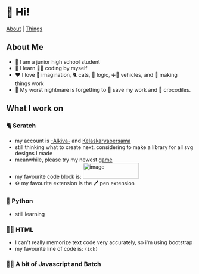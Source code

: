 # 👋 Hi!

<a href="#about-me">About</a> |
<a href="#what-i-work-on"> Things </a>

<!--
**AlkivaAdiarsa/AlkivaAdiarsa** is a ✨ _special_ ✨ repository because its `README.md` (this file) appears on your GitHub profile.
-->

## About Me
  
 - 🏫 I am a junior high school student
 - 📖 I learn 👨‍💻 coding by myself
 - ❤️ I love 💭 imagination, 🐈 cats, 🧩 logic, ✈️🚗 vehicles, and 🔧 making things work
 - 👻 My worst nightmare is forgetting to 📁 save my work and 🐊 crocodiles.


## What I work on

### 🐈 Scratch
- my account is [-Alkiva-](https://scratch.mit.edu/users/-Alkiva-) and [Kelaskaryabersama](https://scratch.mit.edu/users/kelaskaryabersama)
- still thinking what to create next. considering to make a library for all svg designs I made
- meanwhile, please try my newest [game](alkivaadiarsa.github.io/greenscratch.html)
- my favourite code block is:
  <img width="150" height="42" alt="image" src="https://github.com/user-attachments/assets/41ca9690-f0db-48f3-af4d-3c9801aaea31" />
- ⚙️ my favourite extension is the 🖊️ pen extension


### 🐍 Python
- still learning


### 👨‍💻 HTML
 - I can't really memorize text code very accurately, so i'm using bootstrap
 - my favourite line of code is: ``` (idk) ```

### 👨‍💻 A bit of Javascript and Batch
  

